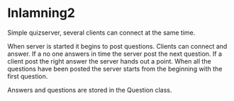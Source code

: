 # Inlamning2
Simple quizserver, several clients can connect at the same time.

When server is started it begins to post questions. Clients can connect and answer. If a no one answers in time the server post
the next question. If a client post the right answer the server hands out a point.
When all the questions have been posted the server starts from the beginning with the first question.

Answers and questions are stored in the Question class.
